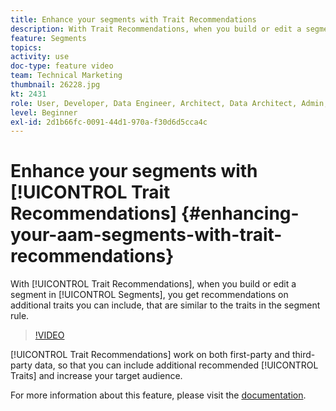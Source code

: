 ```yaml
---
title: Enhance your segments with Trait Recommendations
description: With Trait Recommendations, when you build or edit a segment, you get recommendations on additional traits you can include, that are similar to the traits in the segment rule.
feature: Segments
topics: 
activity: use
doc-type: feature video
team: Technical Marketing
thumbnail: 26228.jpg
kt: 2431
role: User, Developer, Data Engineer, Architect, Data Architect, Admin, Leader
level: Beginner
exl-id: 2d1b66fc-0091-44d1-970a-f30d6d5cca4c
---
```

# Enhance your segments with [!UICONTROL Trait Recommendations] {#enhancing-your-aam-segments-with-trait-recommendations}

With [!UICONTROL Trait Recommendations], when you build or edit a segment in [!UICONTROL Segments], you get recommendations on additional traits you can include, that are similar to the traits in the segment rule.

>[!VIDEO](https://video.tv.adobe.com/v/26228/?quality=12)

[!UICONTROL Trait Recommendations] work on both first-party and third-party data, so that you can include additional recommended [!UICONTROL Traits] and increase your target audience.  

For more information about this feature, please visit the [documentation](https://experiencecloud.adobe.com/resources/help/en_US/aam/trait-recommendations.html).
